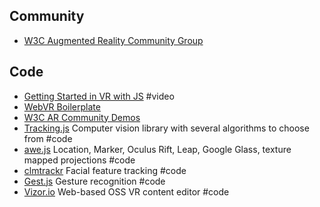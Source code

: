 
## Community

* [W3C Augmented Reality Community Group](https://www.w3.org/community/ar/)

## Code
* [Getting Started in VR with JS](https://www.youtube.com/watch?v=oroAoCuCc74) #video
* [WebVR Boilerplate](http://smus.com/responsive-vr/)
* [W3C AR Community Demos](https://www.w3.org/community/ar/demos-and-projects/)
* [Tracking.js](https://github.com/eduardolundgren/tracking.js/) Computer vision library with several algorithms to choose from #code
* [awe.js](https://github.com/buildar/awe.js) Location, Marker, Oculus Rift, Leap, Google Glass, texture mapped projections #code
* [clmtrackr](https://github.com/auduno/clmtrackr) Facial feature tracking #code
* [Gest.js](https://github.com/hadimichael/gest.js) Gesture recognition #code
* [Vizor.io](http://vizor.io/) Web-based OSS VR content editor #code
